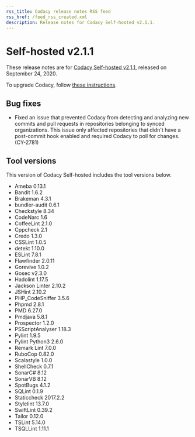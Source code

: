 ```yaml
---
rss_title: Codacy release notes RSS feed
rss_href: /feed_rss_created.xml
description: Release notes for Codacy Self-hosted v2.1.1.
---
```


# Self-hosted v2.1.1

These release notes are for [Codacy Self-hosted v2.1.1](https://github.com/codacy/chart/releases/tag/2.1.1), released on September 24, 2020.

To upgrade Codacy, follow [these instructions](../../chart/maintenance/upgrade.md).

## Bug fixes

-   Fixed an issue that prevented Codacy from detecting and analyzing new commits and pull requests in repositories belonging to synced organizations. This issue only affected repositories that didn't have a post-commit hook enabled and required Codacy to poll for changes. (CY-2781)

## Tool versions

This version of Codacy Self-hosted includes the tool versions below.

-   Ameba 0.13.1
-   Bandit 1.6.2
-   Brakeman 4.3.1
-   bundler-audit 0.6.1
-   Checkstyle 8.34
-   CodeNarc 1.6
-   CoffeeLint 2.1.0
-   Cppcheck 2.1
-   Credo 1.3.0
-   CSSLint 1.0.5
-   detekt 1.10.0
-   ESLint 7.8.1
-   Flawfinder 2.0.11
-   Gorevive 1.0.2
-   Gosec v2.3.0
-   Hadolint 1.17.5
-   Jackson Linter 2.10.2
-   JSHint 2.10.2
-   PHP_CodeSniffer 3.5.6
-   Phpmd 2.8.1
-   PMD 6.27.0
-   Pmdjava 5.8.1
-   Prospector 1.2.0
-   PSScriptAnalyser 1.18.3
-   Pylint 1.9.5
-   Pylint Python3 2.6.0
-   Remark Lint 7.0.0
-   RuboCop 0.82.0
-   Scalastyle 1.0.0
-   ShellCheck 0.7.1
-   SonarC# 8.12
-   SonarVB 8.12
-   SpotBugs 4.1.2
-   SQLint 0.1.9
-   Staticcheck 2017.2.2
-   Stylelint 13.7.0
-   SwiftLint 0.39.2
-   Tailor 0.12.0
-   TSLint 5.14.0
-   TSQLLint 1.11.1
